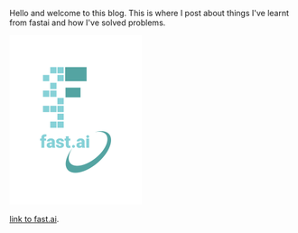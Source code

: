 Hello and welcome to this blog. This is where I post about things I've learnt from fastai and how I've solved problems.

![Image of fast.ai logo](images/logo.png)

[link to fast.ai](https://www.fast.ai).

